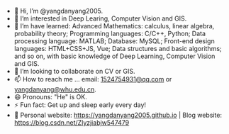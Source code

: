 - 👋 Hi, I’m @yangdanyang2005.
- 👀 I’m interested in Deep Learing, Computer Vision and GIS.
- 🌱 I’m have learned: Advanced Mathematics: calculus, linear algebra, probability theory; Programming languages: C/C++, Python; Data processing language: MATLAB; Database: MySQL; Front-end design languages: HTML+CSS+JS, Vue; Data structures and basic algorithms; and so on, with basic knowledge of Deep Learning, Computer Vision and GIS.
- 💞️ I’m looking to collaborate on CV or GIS.
- 📫 How to reach me ... email: 1524754931@qq.com or yangdanyang@whu.edu.cn.
- 😄 Pronouns: "He" is OK.
- ⚡ Fun fact: Get up and sleep early every day!
- 📑 Personal website: https://yangdanyang2005.github.io | Blog website: https://blog.csdn.net/Zlyzjiabjw547479

<!---
yangdanyang2005/烟锁池塘柳 is a ✨ special ✨ repository because its `README.md` (this file) appears on your GitHub profile.
You can click the Preview link to take a look at your changes.
--->
